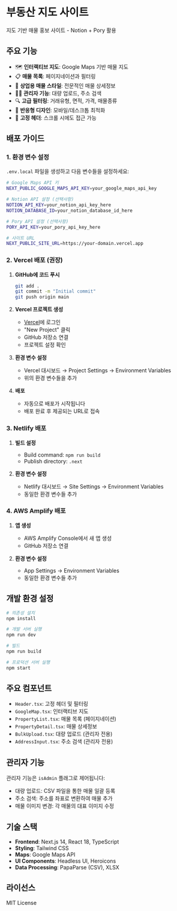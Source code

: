 # 부동산 지도 사이트

지도 기반 매물 홍보 사이트 - Notion + Pory 활용

## 주요 기능

- 🗺️ **인터랙티브 지도**: Google Maps 기반 매물 지도
- 📋 **매물 목록**: 페이지네이션과 필터링
- 🏢 **상업용 매물 스타일**: 전문적인 매물 상세정보
- 👨‍💼 **관리자 기능**: 대량 업로드, 주소 검색
- 🔍 **고급 필터링**: 거래유형, 면적, 가격, 매물종류
- 📱 **반응형 디자인**: 모바일/데스크톱 최적화
- 🎯 **고정 헤더**: 스크롤 시에도 접근 가능

## 배포 가이드

### 1. 환경 변수 설정

`.env.local` 파일을 생성하고 다음 변수들을 설정하세요:

```bash
# Google Maps API 키
NEXT_PUBLIC_GOOGLE_MAPS_API_KEY=your_google_maps_api_key

# Notion API 설정 (선택사항)
NOTION_API_KEY=your_notion_api_key_here
NOTION_DATABASE_ID=your_notion_database_id_here

# Pory API 설정 (선택사항)
PORY_API_KEY=your_pory_api_key_here

# 사이트 URL
NEXT_PUBLIC_SITE_URL=https://your-domain.vercel.app
```

### 2. Vercel 배포 (권장)

1. **GitHub에 코드 푸시**
   ```bash
   git add .
   git commit -m "Initial commit"
   git push origin main
   ```

2. **Vercel 프로젝트 생성**
   - [Vercel](https://vercel.com)에 로그인
   - "New Project" 클릭
   - GitHub 저장소 연결
   - 프로젝트 설정 확인

3. **환경 변수 설정**
   - Vercel 대시보드 → Project Settings → Environment Variables
   - 위의 환경 변수들을 추가

4. **배포**
   - 자동으로 배포가 시작됩니다
   - 배포 완료 후 제공되는 URL로 접속

### 3. Netlify 배포

1. **빌드 설정**
   - Build command: `npm run build`
   - Publish directory: `.next`

2. **환경 변수 설정**
   - Netlify 대시보드 → Site Settings → Environment Variables
   - 동일한 환경 변수들 추가

### 4. AWS Amplify 배포

1. **앱 생성**
   - AWS Amplify Console에서 새 앱 생성
   - GitHub 저장소 연결

2. **환경 변수 설정**
   - App Settings → Environment Variables
   - 동일한 환경 변수들 추가

## 개발 환경 설정

```bash
# 의존성 설치
npm install

# 개발 서버 실행
npm run dev

# 빌드
npm run build

# 프로덕션 서버 실행
npm start
```

## 주요 컴포넌트

- `Header.tsx`: 고정 헤더 및 필터링
- `GoogleMap.tsx`: 인터랙티브 지도
- `PropertyList.tsx`: 매물 목록 (페이지네이션)
- `PropertyDetail.tsx`: 매물 상세정보
- `BulkUpload.tsx`: 대량 업로드 (관리자 전용)
- `AddressInput.tsx`: 주소 검색 (관리자 전용)

## 관리자 기능

관리자 기능은 `isAdmin` 플래그로 제어됩니다:
- 대량 업로드: CSV 파일을 통한 매물 일괄 등록
- 주소 검색: 주소를 좌표로 변환하여 매물 추가
- 매물 이미지 변경: 각 매물의 대표 이미지 수정

## 기술 스택

- **Frontend**: Next.js 14, React 18, TypeScript
- **Styling**: Tailwind CSS
- **Maps**: Google Maps API
- **UI Components**: Headless UI, Heroicons
- **Data Processing**: PapaParse (CSV), XLSX

## 라이선스

MIT License 
